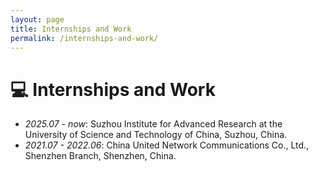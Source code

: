 ```yaml
---
layout: page
title: Internships and Work
permalink: /internships-and-work/
---
```


# 💻 Internships and Work
- *2025.07 - now*: Suzhou Institute for Advanced Research at the University of Science and Technology of China, Suzhou, China.
- *2021.07 - 2022.06*: China United Network Communications Co., Ltd., Shenzhen Branch, Shenzhen, China.

